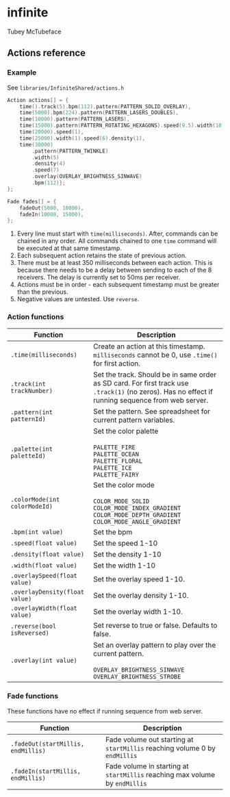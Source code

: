 # infinite

Tubey McTubeface

## Actions reference

### Example

See `libraries/InfiniteShared/actions.h`

```cpp
Action actions[] = {
    time().track(5).bpm(112).pattern(PATTERN_SOLID_OVERLAY),
    time(5000).bpm(224).pattern(PATTERN_LASERS_DOUBLES),
    time(10000).pattern(PATTERN_LASERS),
    time(15000).pattern(PATTERN_ROTATING_HEXAGONS).speed(9.5).width(10),
    time(20000).speed(1),
    time(25000).width(1).speed(6).density(1),
    time(30000)
        .pattern(PATTERN_TWINKLE)
        .width(5)
        .density(4)
        .speed(7)
        .overlay(OVERLAY_BRIGHTNESS_SINWAVE)
        .bpm(112)};
};

Fade fades[] = {
    fadeOut(5000, 10000),
    fadeIn(10000, 15000),
};
```

1. Every line must start with `time(milliseconds)`. After, commands can be chained in any order. All commands chained to one `time` command will be executed at that same timestamp.
2. Each subsequent action retains the state of previous action.
3. There must be at least 350 milliseconds between each action. This is because there needs to be a delay between sending to each of the 8 receivers. The delay is currently set to 50ms per receiver.
4. Actions must be in order - each subsequent timestamp must be greater than the previous.
5. Negative values are untested. Use `reverse`.

### Action functions

| Function | Description |
| -------- | ----------- |
| `.time(milliseconds)` | Create an action at this timestamp. `milliseconds` cannot be 0, use `.time()` for first action. |
| `.track(int trackNumber)` | Set the track. Should be in same order as SD card. For first track use `.track(1)` (no zeros). Has no effect if running sequence from web server. |
| `.pattern(int patternId)`  | Set the pattern. See spreadsheet for current pattern variables. |
| `.palette(int paletteId)` | Set the color palette<br><br>`PALETTE_FIRE`<br>`PALETTE_OCEAN`<br>`PALETTE_FLORAL`<br>`PALETTE_ICE`<br>`PALETTE_FAIRY` |
| `.colorMode(int colorModeId)` | Set the color mode<br><br>`COLOR_MODE_SOLID`<br>`COLOR_MODE_INDEX_GRADIENT`<br>`COLOR_MODE_DEPTH_GRADIENT`<br>`COLOR_MODE_ANGLE_GRADIENT` |
| `.bpm(int value)` | Set the bpm |
| `.speed(float value)` | Set the speed 1-10 |
| `.density(float value)` | Set the density 1-10 |
| `.width(float value)` | Set the width 1-10 |
| `.overlaySpeed(float value)` | Set the overlay speed 1-10. |
| `.overlayDensity(float value)` | Set the overlay density 1-10. |
| `.overlayWidth(float value)` | Set the overlay width 1-10. |
| `.reverse(bool isReversed)` | Set reverse to true or false. Defaults to false. |
| `.overlay(int value)` | Set an overlay pattern to play over the current pattern.<br><br>`OVERLAY_BRIGHTNESS_SINWAVE`<br>`OVERLAY_BRIGHTNESS_STROBE` |

### Fade functions

These functions have no effect if running sequence from web server.

| Function | Description |
| -------- | ----------- |
| `.fadeOut(startMillis, endMillis)` | Fade volume out starting at `startMillis` reaching volume 0 by `endMillis` |
| `.fadeIn(startMillis, endMillis)` | Fade volume in starting at `startMillis` reaching max volume by `endMillis` |
